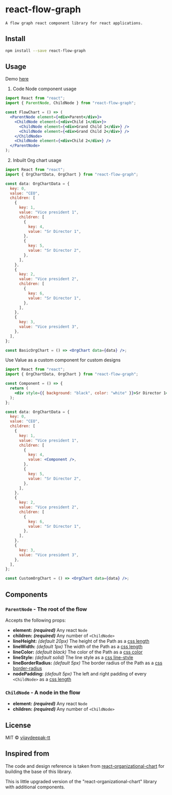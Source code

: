 # react-flow-graph

    A flow graph react component library for react applications.

## Install

```bash
npm install --save react-flow-graph
```

## Usage

Demo [here](https://tarzzotech-libraries.github.io/react-flow-graph/)

1. Code Node component usage

```jsx
import React from "react";
import { ParentNode, ChildNode } from "react-flow-graph";

const FlowChart = () => (
  <ParentNode element={<div>Parent</div>}>
    <ChildNode element={<div>Child 1</div>}>
      <ChildNode element={<div>Grand Child 1</div>} />
      <ChildNode element={<div>Grand Child 2</div>} />
    </ChildNode>
    <ChildNode element={<div>Child 2</div>} />
  </ParentNode>
);
```

2. Inbuilt Org chart usage

```jsx
import React from "react";
import { OrgChartData, OrgChart } from "react-flow-graph";

const data: OrgChartData = {
  key: 0,
  value: "CEO",
  children: [
    {
      key: 1,
      value: "Vice president 1",
      children: [
        {
          key: 4,
          value: "Sr Director 1",
        },
        {
          key: 5,
          value: "Sr Director 2",
        },
      ],
    },
    {
      key: 2,
      value: "Vice president 2",
      children: [
        {
          key: 6,
          value: "Sr Director 1",
        },
      ],
    },
    {
      key: 3,
      value: "Vice president 3",
    },
  ],
};

const BasicOrgChart = () => <OrgChart data={data} />;
```

Use Value as a custom component for custom designs

```jsx
import React from "react";
import { OrgChartData, OrgChart } from "react-flow-graph";

const Component = () => {
  return (
    <div style={{ background: "black", color: "white" }}>Sr Director 1</div>
  );
};

const data: OrgChartData = {
  key: 0,
  value: "CEO",
  children: [
    {
      key: 1,
      value: "Vice president 1",
      children: [
        {
          key: 4,
          value: <Component />,
        },
        {
          key: 5,
          value: "Sr Director 2",
        },
      ],
    },
    {
      key: 2,
      value: "Vice president 2",
      children: [
        {
          key: 6,
          value: "Sr Director 1",
        },
      ],
    },
    {
      key: 3,
      value: "Vice president 3",
    },
  ],
};

const CustomOrgChart = () => <OrgChart data={data} />;
```

## Components

### `ParentNode` - The root of the flow

Accepts the following props:

- **element:** _**\(required\)**_ Any react `Node`
- **children:** _**\(required\)**_ Any number of `<ChildNode>`
- **lineHeight:** _\(default 20px\)_ The height of the Path as a [css length](https://developer.mozilla.org/en-US/docs/Web/CSS/length)
- **lineWidth:** _\(default 1px\)_ The width of the Path as a [css length](https://developer.mozilla.org/en-US/docs/Web/CSS/length)
- **lineColor:** _\(default black\)_ The color of the Path as a [css color](https://developer.mozilla.org/en-US/docs/Web/CSS/color)
- **lineStyle:** _\(default solid\)_ The line style as a [css line-style](https://developer.mozilla.org/en-US/docs/Web/CSS/border-style#values)
- **lineBorderRadius:** _\(default 5px\)_ The border radius of the Path as a [css border-radius](https://developer.mozilla.org/en-US/docs/Web/CSS/border-radius)
- **nodePadding:** _\(default 5px\)_ The left and right padding of every `<ChildNode>` as a [css length](https://developer.mozilla.org/en-US/docs/Web/CSS/length)

### `ChildNode` - A node in the flow

- **element:** _**\(required\)**_ Any react `Node`
- **children:** _**\(required\)**_ Any number of `<ChildNode>`

## License

MIT © [vijaydeepak-tt](https://github.com/vijaydeepak-tt)

## Inspired from

The code and design reference is taken from [react-organizational-chart](https://github.com/daniel-hauser/react-organizational-chart) for building the base of this library.

This is little upgraded version of the "react-organizational-chart" library with additional components.
